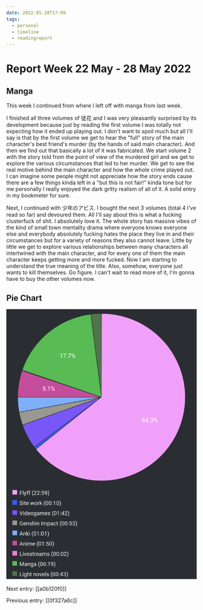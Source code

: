 ```yaml
---
date: 2022-05-28T17:09
tags:
  - personal
  - timeline
  - readingreport
---
```


# Report Week 22 May - 28 May 2022

## Manga

This week I continued from where I left off with manga from last week.

I finished all three volumes of 徒花 and I was very pleasantly surprised by its
development because just by reading the first volume I was totally not expecting
how it ended up playing out. I don't want to spoil much but all I'll say is that
by the first volume we get to hear the "full" story of the main character's best
friend's murder (by the hands of said main character). And then we find out that
basically a lot of it was fabricated. We start volume 2 with the story told from
the point of view of the murdered girl and we get to explore the various
circumstances that led to her murder. We get to see the real motive behind the
main character and how the whole crime played out. I can imagine some people
might not appreciate how the story ends cause there are a few things kinda left
in a "but this is not fair!" kinda tone but for me personally I really enjoyed
the dark gritty realism of all of it. A solid entry in my bookmeter for sure.

Next, I continued with 少年のアビス. I bought the next 3 volumes (total 4 I've
read so far) and devoured them. All I'll say about this is what a fucking
clusterfuck of shit. I absolutely love it. The whole story has massive vibes of
the kind of small town mentality drama where everyone knows everyone else and
everybody absolutely fucking hates the place they live in and their
circumstances but for a variety of reasons they also cannot leave. Little by
little we get to explore various relationships between many characters all
intertwined with the main character, and for every one of them the main
character keeps getting more and more fucked. Now I am starting to understand
the true meaning of the title. Also, somehow, everyone just wants to kill
themselves. Go figure. I can't wait to read more of it, I'm gonna have to buy
the other volumes now.

## Pie Chart

![Report](./static/reports/2022-05-28.png)

Next entry: [[a0b120f0]]

Previous entry: [[0f327a6c]]
